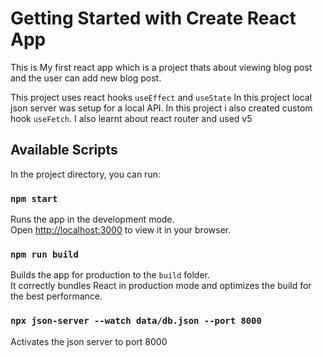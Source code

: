 # Getting Started with Create React App

This is My first react app which is a project thats about viewing blog post and the user can add new blog post.

This project uses react hooks `useEffect` and `useState`
In this project  local json server was setup for a local API.
In this project i also created  custom hook `useFetch`. 
I also learnt about react router and used v5



## Available Scripts

In the project directory, you can run:

### `npm start`

Runs the app in the development mode.\
Open [http://localhost:3000](http://localhost:3000) to view it in your browser.

### `npm run build`
Builds the app for production to the `build` folder.\
It correctly bundles React in production mode and optimizes the build for the best performance.

### `npx json-server --watch data/db.json --port 8000`
Activates the json server to port 8000
